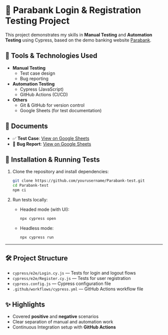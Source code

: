 # 🏦 Parabank Login & Registration Testing Project

This project demonstrates my skills in **Manual Testing** and **Automation Testing** using Cypress, based on the demo banking website [Parabank](https://parabank.parasoft.com/).

## 🔧 Tools & Technologies Used
- **Manual Testing**
  - Test case design
  - Bug reporting
- **Automation Testing**
  - Cypress (JavaScript)
  - GitHub Actions (CI/CD)
- **Others**
  - Git & GitHub for version control
  - Google Sheets (for test documentation)

## 📄 Documents
- ✅ **Test Case**: [View on Google Sheets](https://docs.google.com/spreadsheets/d/1T7lSwCS1kmX2i_17C3mPPUI0c7imPPV4SrPpLT7P8Vs/edit?usp=sharing)
- 🐞 **Bug Report**: [View on Google Sheets](https://docs.google.com/spreadsheets/d/1T7lSwCS1kmX2i_17C3mPPUI0c7imPPV4SrPpLT7P8Vs/edit?usp=sharing)

## 🚀 Installation & Running Tests

1. Clone the repository and install dependencies:

    ```bash
    git clone https://github.com/yourusername/Parabank-test.git
    cd Parabank-test
    npm ci
    ```

2. Run tests locally:

    - Headed mode (with UI):

      ```bash
      npx cypress open
      ```

    - Headless mode:

      ```bash
      npx cypress run
      ```

---

## 🛠️ Project Structure

- `cypress/e2e/Login.cy.js` — Tests for login and logout flows  
- `cypress/e2e/Register.cy.js` — Tests for user registration  
- `cypress.config.js` — Cypress configuration file  
- `.github/workflows/cypress.yml` — GitHub Actions workflow file

## ✨ Highlights
- Covered **positive** and **negative** scenarios
- Clear separation of manual and automation work
- Continuous Integration setup with **GitHub Actions**
